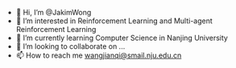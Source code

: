 - 👋 Hi, I’m @JakimWong
- 👀 I’m interested in Reinforcement Learning and Multi-agent Reinforcement Learning
- 🌱 I’m currently learning Computer Science in Nanjing University
- 💞️ I’m looking to collaborate on ...
- 📫 How to reach me wangjianqi@smail.nju.edu.cn

<!---
JakimWong/JakimWong is a ✨ special ✨ repository because its `README.md` (this file) appears on your GitHub profile.
You can click the Preview link to take a look at your changes.
--->
